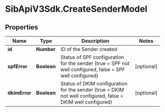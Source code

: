 # SibApiV3Sdk.CreateSenderModel

## Properties
Name | Type | Description | Notes
------------ | ------------- | ------------- | -------------
**id** | **Number** | ID of the Sender created | 
**spfError** | **Boolean** | Status of SPF configuration for the sender (true = SPF not well configured, false = SPF well configured) | [optional] 
**dkimError** | **Boolean** | Status of DKIM configuration for the sender (true = DKIM not well configured, false = DKIM well configured) | [optional] 


